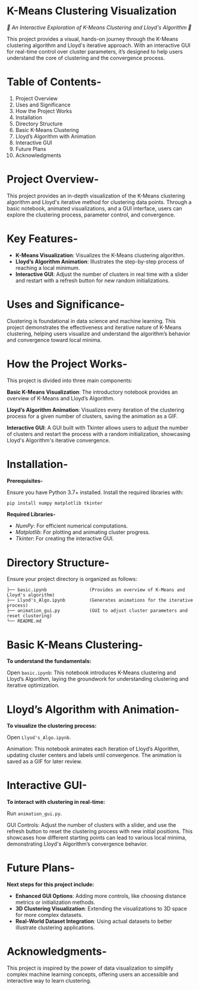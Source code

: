 # **K-Means Clustering Visualization**

*🌟 An Interactive Exploration of K-Means Clustering and Lloyd's Algorithm 🌟*

This project provides a visual, hands-on journey through the K-Means clustering algorithm and Lloyd's iterative approach. With an interactive GUI for real-time control over cluster parameters, it’s designed to help users understand the core of clustering and the convergence process.

# Table of Contents-

  1. Project Overview
  2. Uses and Significance
  3. How the Project Works
  4. Installation
  5. Directory Structure
  6. Basic K-Means Clustering
  7. Lloyd’s Algorithm with Animation
  8. Interactive GUI
  9. Future Plans
  10. Acknowledgments

# Project Overview-

This project provides an in-depth visualization of the K-Means clustering algorithm and Lloyd's iterative method for clustering data points. Through a basic notebook, animated visualizations, and a GUI interface, users can explore the clustering process, parameter control, and convergence.

# Key Features-

- **K-Means Visualization**: Visualizes the K-Means clustering algorithm.
- **Lloyd’s Algorithm Animation**: Illustrates the step-by-step process of reaching a local minimum.
- **Interactive GUI**: Adjust the number of clusters in real time with a slider and restart with a refresh button for new random initializations.

# Uses and Significance-

Clustering is foundational in data science and machine learning. This project demonstrates the effectiveness and iterative nature of K-Means clustering, helping users visualize and understand the algorithm’s behavior and convergence toward local minima.

# How the Project Works-

This project is divided into three main components:

**Basic K-Means Visualization**: The introductory notebook provides an overview of K-Means and Lloyd’s Algorithm.

**Lloyd’s Algorithm Animation**: Visualizes every iteration of the clustering process for a given number of clusters, saving the animation as a GIF.

**Interactive GUI**: A GUI built with Tkinter allows users to adjust the number of clusters and restart the process with a random initialization, showcasing Lloyd's Algorithm's iterative convergence.

# Installation-

**Prerequisites-**

Ensure you have Python 3.7+ installed. Install the required libraries with:

```bash
pip install numpy matplotlib tkinter
```

**Required Libraries-**

- *NumPy*: For efficient numerical computations.
- *Matplotlib*: For plotting and animating cluster progress.
- *Tkinter*: For creating the interactive GUI.

# Directory Structure-

Ensure your project directory is organized as follows:

```
├── basic.ipynb                (Provides an overview of K-Means and Lloyd's algorithm)
├── Llyod's_Algo.ipynb         (Generates animations for the iterative process)
├── animation_gui.py           (GUI to adjust cluster parameters and reset clustering)
└── README.md
```

# Basic K-Means Clustering-

**To understand the fundamentals:**

Open `basic.ipynb`: This notebook introduces K-Means clustering and Lloyd’s Algorithm, laying the groundwork for understanding clustering and iterative optimization.

# Lloyd’s Algorithm with Animation-

**To visualize the clustering process:**

Open `Llyod's_Algo.ipynb`.

Animation: This notebook animates each iteration of Lloyd’s Algorithm, updating cluster centers and labels until convergence. The animation is saved as a GIF for later review.

# Interactive GUI-

**To interact with clustering in real-time:**

Run `animation_gui.py`.

GUI Controls: Adjust the number of clusters with a slider, and use the refresh button to reset the clustering process with new initial positions. This showcases how different starting points can lead to various local minima, demonstrating Lloyd's Algorithm’s convergence behavior.

# Future Plans-

**Next steps for this project include:**

- **Enhanced GUI Options**: Adding more controls, like choosing distance metrics or initialization methods.
- **3D Clustering Visualization**: Extending the visualizations to 3D space for more complex datasets.
- **Real-World Dataset Integration**: Using actual datasets to better illustrate clustering applications.

# Acknowledgments-

This project is inspired by the power of data visualization to simplify complex machine learning concepts, offering users an accessible and interactive way to learn clustering.
